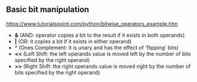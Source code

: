 ## Basic bit manipulation
https://www.tutorialspoint.com/python/bitwise_operators_example.htm
- **&** (AND: operator copies a bit to the result if it exists in both operands)
- **|** (OR: it copies a bit if it exists in either operand)
- **^** (Ones Complement: it is unary and has the effect of 'flipping' bits)
- **<<** (Left Shift: the left operands value is moved left by the number of bits specified by the right operand)
- **>>** (Right Shift: the right operands value is moved right by the number of bits specified by the right operand)
